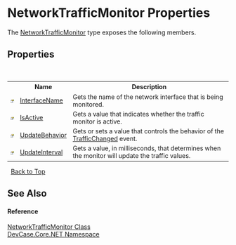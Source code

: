 # NetworkTrafficMonitor Properties
 

The <a href="T_DevCase_Core_NET_NetworkTrafficMonitor">NetworkTrafficMonitor</a> type exposes the following members.


## Properties
&nbsp;<table><tr><th></th><th>Name</th><th>Description</th></tr><tr><td>![Public property](media/pubproperty.gif "Public property")</td><td><a href="P_DevCase_Core_NET_NetworkTrafficMonitor_InterfaceName">InterfaceName</a></td><td>
Gets the name of the network interface that is being monitored.</td></tr><tr><td>![Public property](media/pubproperty.gif "Public property")</td><td><a href="P_DevCase_Core_NET_NetworkTrafficMonitor_IsActive">IsActive</a></td><td>
Gets a value that indicates whether the traffic monitor is active.</td></tr><tr><td>![Public property](media/pubproperty.gif "Public property")</td><td><a href="P_DevCase_Core_NET_NetworkTrafficMonitor_UpdateBehavior">UpdateBehavior</a></td><td>
Gets or sets a value that controls the behavior of the <a href="E_DevCase_Core_NET_NetworkTrafficMonitor_TrafficChanged">TrafficChanged</a> event.</td></tr><tr><td>![Public property](media/pubproperty.gif "Public property")</td><td><a href="P_DevCase_Core_NET_NetworkTrafficMonitor_UpdateInterval">UpdateInterval</a></td><td>
Gets a value, in milliseconds, that determines when the monitor will update the traffic values.</td></tr></table>&nbsp;
<a href="#networktrafficmonitor-properties">Back to Top</a>

## See Also


#### Reference
<a href="T_DevCase_Core_NET_NetworkTrafficMonitor">NetworkTrafficMonitor Class</a><br /><a href="N_DevCase_Core_NET">DevCase.Core.NET Namespace</a><br />